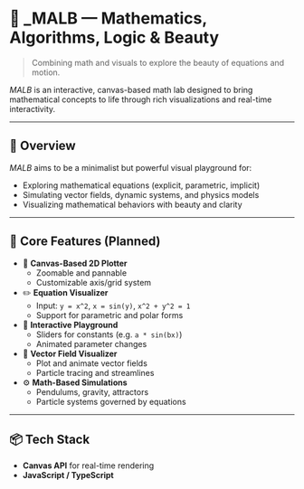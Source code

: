 # 🧮 _MALB — Mathematics, Algorithms, Logic & Beauty

> Combining math and visuals to explore the beauty of equations and motion.

_MALB_ is an interactive, canvas-based math lab designed to bring mathematical concepts to life through rich visualizations and real-time interactivity.

---

## 🚀 Overview

_MALB_ aims to be a minimalist but powerful visual playground for:
- Exploring mathematical equations (explicit, parametric, implicit)
- Simulating vector fields, dynamic systems, and physics models
- Visualizing mathematical behaviors with beauty and clarity

---

## 🎯 Core Features (Planned)

- 📐 **Canvas-Based 2D Plotter**
  - Zoomable and pannable
  - Customizable axis/grid system
- ✏️ **Equation Visualizer**
  - Input: `y = x^2`, `x = sin(y)`, `x^2 + y^2 = 1`
  - Support for parametric and polar forms
- 🔁 **Interactive Playground**
  - Sliders for constants (e.g. `a * sin(bx)`)
  - Animated parameter changes
- 🧲 **Vector Field Visualizer**
  - Plot and animate vector fields
  - Particle tracing and streamlines
- ⚙️ **Math-Based Simulations**
  - Pendulums, gravity, attractors
  - Particle systems governed by equations

---

## 📦 Tech Stack

- **Canvas API** for real-time rendering
- **JavaScript / TypeScript**
